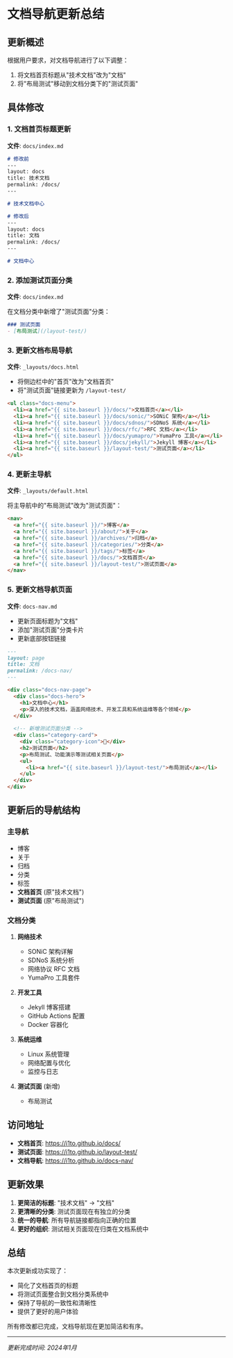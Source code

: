 # 文档导航更新总结

## 更新概述

根据用户要求，对文档导航进行了以下调整：
1. 将文档首页标题从"技术文档"改为"文档"
2. 将"布局测试"移动到文档分类下的"测试页面"

## 具体修改

### 1. 文档首页标题更新
**文件**: `docs/index.md`

```markdown
# 修改前
---
layout: docs
title: 技术文档
permalink: /docs/
---

# 技术文档中心

# 修改后
---
layout: docs
title: 文档
permalink: /docs/
---

# 文档中心
```

### 2. 添加测试页面分类
**文件**: `docs/index.md`

在文档分类中新增了"测试页面"分类：

```markdown
### 测试页面
- [布局测试](/layout-test/)
```

### 3. 更新文档布局导航
**文件**: `_layouts/docs.html`

- 将侧边栏中的"首页"改为"文档首页"
- 将"测试页面"链接更新为 `/layout-test/`

```html
<ul class="docs-menu">
  <li><a href="{{ site.baseurl }}/docs/">文档首页</a></li>
  <li><a href="{{ site.baseurl }}/docs/sonic/">SONiC 架构</a></li>
  <li><a href="{{ site.baseurl }}/docs/sdnos/">SDNoS 系统</a></li>
  <li><a href="{{ site.baseurl }}/docs/rfc/">RFC 文档</a></li>
  <li><a href="{{ site.baseurl }}/docs/yumapro/">YumaPro 工具</a></li>
  <li><a href="{{ site.baseurl }}/docs/jekyll/">Jekyll 博客</a></li>
  <li><a href="{{ site.baseurl }}/layout-test/">测试页面</a></li>
</ul>
```

### 4. 更新主导航
**文件**: `_layouts/default.html`

将主导航中的"布局测试"改为"测试页面"：

```html
<nav>
  <a href="{{ site.baseurl }}/">博客</a>
  <a href="{{ site.baseurl }}/about/">关于</a>
  <a href="{{ site.baseurl }}/archives/">归档</a>
  <a href="{{ site.baseurl }}/categories/">分类</a>
  <a href="{{ site.baseurl }}/tags/">标签</a>
  <a href="{{ site.baseurl }}/docs/">文档首页</a>
  <a href="{{ site.baseurl }}/layout-test/">测试页面</a>
</nav>
```

### 5. 更新文档导航页面
**文件**: `docs-nav.md`

- 更新页面标题为"文档"
- 添加"测试页面"分类卡片
- 更新底部按钮链接

```markdown
---
layout: page
title: 文档
permalink: /docs-nav/
---

<div class="docs-nav-page">
  <div class="docs-hero">
    <h1>文档中心</h1>
    <p>深入的技术文档，涵盖网络技术、开发工具和系统运维等各个领域</p>
  </div>
  
  <!-- 新增测试页面分类 -->
  <div class="category-card">
    <div class="category-icon">🧪</div>
    <h2>测试页面</h2>
    <p>布局测试、功能演示等测试相关页面</p>
    <ul>
      <li><a href="{{ site.baseurl }}/layout-test/">布局测试</a></li>
    </ul>
  </div>
</div>
```

## 更新后的导航结构

### 主导航
- 博客
- 关于
- 归档
- 分类
- 标签
- **文档首页** (原"技术文档")
- **测试页面** (原"布局测试")

### 文档分类
1. **网络技术**
   - SONiC 架构详解
   - SDNoS 系统分析
   - 网络协议 RFC 文档
   - YumaPro 工具套件

2. **开发工具**
   - Jekyll 博客搭建
   - GitHub Actions 配置
   - Docker 容器化

3. **系统运维**
   - Linux 系统管理
   - 网络配置与优化
   - 监控与日志

4. **测试页面** (新增)
   - 布局测试

## 访问地址

- **文档首页**: https://i1to.github.io/docs/
- **测试页面**: https://i1to.github.io/layout-test/
- **文档导航**: https://i1to.github.io/docs-nav/

## 更新效果

1. **更简洁的标题**: "技术文档" → "文档"
2. **更清晰的分类**: 测试页面现在有独立的分类
3. **统一的导航**: 所有导航链接都指向正确的位置
4. **更好的组织**: 测试相关页面现在归类在文档系统中

## 总结

本次更新成功实现了：
- 简化了文档首页的标题
- 将测试页面整合到文档分类系统中
- 保持了导航的一致性和清晰性
- 提供了更好的用户体验

所有修改都已完成，文档导航现在更加简洁和有序。

---

*更新完成时间: 2024年1月*
